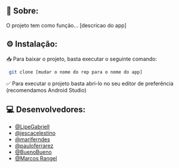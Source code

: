 ## 📝 Sobre:

O projeto tem como função... [descricao do app]


## ⚙️ Instalação:

📥 Para baixar o projeto, basta executar o seguinte comando:

```bash
 git clone [mudar o nome do rep para o nome do app]
```

✅ Para executar o projeto basta abri-lo no seu editor de preferência (recomendamos Android Studio)


## 💻 Desenvolvedores:

- [@LipeGabriell](https://github.com/LipeGabriell)
- [@jescacelestino](https://github.com/jescacelestino)
- [@mariferndes](https://github.com/mariferndes)
- [@pauloferrarez](https://github.com/pauloferrarez)
- [@BuenoBueno](https://github.com/BuenoBueno)
- [@Marcos Rangel](https://www.linkedin.com/in/mv-rangel)
